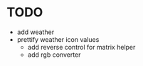 # TODO

- add weather
- prettify weather icon values
    - add reverse control for matrix helper
    - add rgb converter